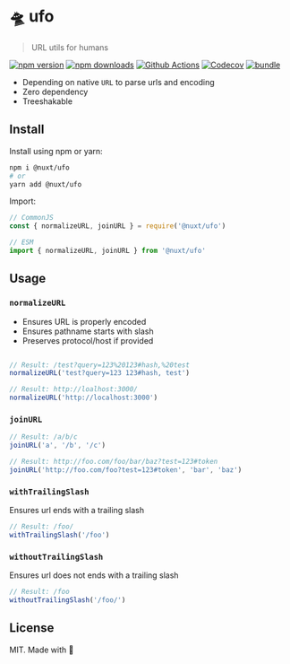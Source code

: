 # 🛸 ufo

> URL utils for humans

[![npm version][npm-version-src]][npm-version-href]
[![npm downloads][npm-downloads-src]][npm-downloads-href]
[![Github Actions][github-actions-src]][github-actions-href]
[![Codecov][codecov-src]][codecov-href]
[![bundle][bundle-src]][bundle-href]

- Depending on native `URL` to parse urls and encoding
- Zero dependency
- Treeshakable

## Install

Install using npm or yarn:

```bash
npm i @nuxt/ufo
# or
yarn add @nuxt/ufo
```

Import:

```js
// CommonJS
const { normalizeURL, joinURL } = require('@nuxt/ufo')

// ESM
import { normalizeURL, joinURL } from '@nuxt/ufo'
```

## Usage

### `normalizeURL`

- Ensures URL is properly encoded
- Ensures pathname starts with slash
- Preserves protocol/host if provided

```ts

// Result: /test?query=123%20123#hash,%20test
normalizeURL('test?query=123 123#hash, test')

// Result: http://loalhost:3000/
normalizeURL('http://localhost:3000')
```

### `joinURL`

```ts
// Result: /a/b/c
joinURL('a', '/b', '/c')

// Result: http://foo.com/foo/bar/baz?test=123#token
joinURL('http://foo.com/foo?test=123#token', 'bar', 'baz')
```

### `withTrailingSlash`

Ensures url ends with a trailing slash

```ts
// Result: /foo/
withTrailingSlash('/foo')
```

### `withoutTrailingSlash`

Ensures url does not ends with a trailing slash

```ts
// Result: /foo
withoutTrailingSlash('/foo/')
```

## License

MIT. Made with 💖

<!-- Badges -->
[npm-version-src]: https://img.shields.io/npm/v/@nuxt/ufo?style=flat-square
[npm-version-href]: https://npmjs.com/package/@nuxt/ufo

[npm-downloads-src]: https://img.shields.io/npm/dm/@nuxt/ufo?style=flat-square
[npm-downloads-href]: https://npmjs.com/package/@nuxt/ufo

[github-actions-src]: https://img.shields.io/github/workflow/status/nuxt-contrib/ufo/ci/main?style=flat-square
[github-actions-href]: https://github.com/nuxt-contrib/ufo/actions?query=workflow%3Aci

[codecov-src]: https://img.shields.io/codecov/c/gh/nuxt-contrib/ufo/main?style=flat-square
[codecov-href]: https://codecov.io/gh/nuxt-contrib/ufo

[bundle-src]: https://img.shields.io/bundlephobia/minzip/@nuxt/ufo
[bundle-href]: https://bundlephobia.com/result?p=@nuxt/ufo
